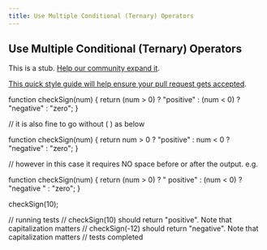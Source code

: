 ```yaml
---
title: Use Multiple Conditional (Ternary) Operators
---
```

## Use Multiple Conditional (Ternary) Operators

This is a stub. <a href='https://github.com/freecodecamp/guides/tree/master/src/pages/certifications/javascript-algorithms-and-data-structures/basic-javascript/use-multiple-conditional-ternary-operators/index.md' target='_blank' rel='nofollow'>Help our community expand it</a>.

<a href='https://github.com/freecodecamp/guides/blob/master/README.md' target='_blank' rel='nofollow'>This quick style guide will help ensure your pull request gets accepted</a>.

<!-- The article goes here, in GitHub-flavored Markdown. Feel free to add YouTube videos, images, and CodePen/JSBin embeds  -->

function checkSign(num) {
    return (num > 0) ? "positive" : (num < 0) ? "negative" : "zero";
}

// it is also fine to go without ( ) as below

function checkSign(num) {
    return num > 0 ? "positive" : num < 0 ? "negative" : "zero";
}

// however in this case it requires NO space before or after the output. e.g.

function checkSign(num) {
    return (num > 0) ? " positive" : (num < 0) ? "negative " : "zero";
}

checkSign(10);

// running tests
// checkSign(10) should return "positive". Note that capitalization matters
// checkSign(-12) should return "negative". Note that capitalization matters
// tests completed
